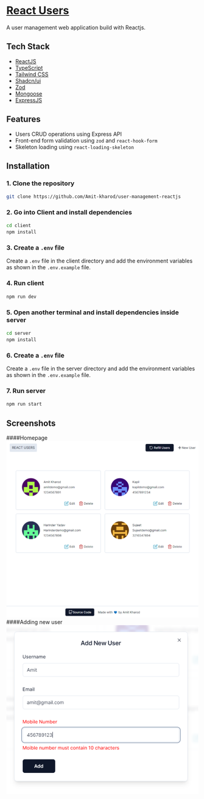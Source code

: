 # [React Users](https://reactjs-users.vercel.app/)

A user management web application build with Reactjs.

## Tech Stack

- [ReactJS](https://react.dev/)
- [TypeScript](https://www.typescriptlang.org/)
- [Tailwind CSS](https://tailwindcss.com)
- [Shadcn/ui](https://ui.shadcn.com/)
- [Zod](https://zod.dev/)
- [Mongoose](https://mongoosejs.com/)
- [ExpressJS](https://expressjs.com/)

## Features

- Users CRUD operations using Express API
- Front-end form validation using `zod` and `react-hook-form`
- Skeleton loading using `react-loading-skeleton`

## Installation

### 1. Clone the repository

```bash
git clone https://github.com/Amit-kharod/user-management-reactjs
```
### 2. Go into Client and install dependencies

```bash
cd client
npm install
```

### 3. Create a `.env` file
Create a `.env` file in the client directory and add the environment variables as shown in the `.env.example` file.

### 4. Run client

```bash
npm run dev
```

### 5. Open another terminal and install dependencies inside server

```bash
cd server
npm install
```

### 6. Create a `.env` file

Create a `.env` file in the server directory and add the environment variables as shown in the `.env.example` file.

### 7. Run server 

```bash
npm run start
```

## Screenshots
####Homepage
[![React-Users](./client//public/screenshots/main.png)](https://reactjs-users.vercel.app/)
####Adding new user
[![React-Users](./client//public/screenshots/validation.png)](https://reactjs-users.vercel.app/)